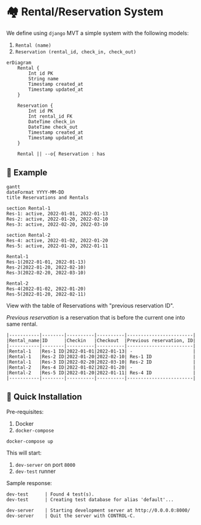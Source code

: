 # 🏘️ Rental/Reservation System

We define using `django` MVT a simple system with the following models:

1. `Rental (name)`
2. `Reservation (rental_id, check_in, check_out)`

```mermaid
erDiagram
    Rental {
        Int id PK
        String name
        Timestamp created_at
        Timestamp updated_at
    }
    
    Reservation {
        Int id PK
        Int rental_id FK
        DateTime check_in
        DateTime check_out
        Timestamp created_at
        Timestamp updated_at
    }

    Rental || --o{ Reservation : has
```


## 📝 Example 

```mermaid
gantt
dateFormat YYYY-MM-DD
title Reservations and Rentals

section Rental-1
Res-1: active, 2022-01-01, 2022-01-13
Res-2: active, 2022-01-20, 2022-02-10
Res-3: active, 2022-02-20, 2022-03-10

section Rental-2
Res-4: active, 2022-01-02, 2022-01-20
Res-5: active, 2022-01-20, 2022-01-11
```

```
Rental-1
Res-1(2022-01-01, 2022-01-13)
Res-2(2022-01-20, 2022-02-10)
Res-3(2022-02-20, 2022-03-10)

Rental-2
Res-4(2022-01-02, 2022-01-20)
Res-5(2022-01-20, 2022-02-11)
```

View with the table of Reservations with "previous reservation ID".

_Previous reservation_ is a reservation that is before the current one into same
rental.

```
|-----------|--------|----------|----------|------------------------|  
|Rental_name|ID      |Checkin   |Checkout  |Previous reservation, ID|
|-----------|--------|----------|----------|------------------------|
|Rental-1   |Res-1 ID|2022-01-01|2022-01-13| -                      |
|Rental-1   |Res-2 ID|2022-01-20|2022-02-10| Res-1 ID               |
|Rental-1   |Res-3 ID|2022-02-20|2022-03-10| Res-2 ID               |
|Rental-2   |Res-4 ID|2022-01-02|2022-01-20| -                      |
|Rental-2   |Res-5 ID|2022-01-20|2022-01-11| Res-4 ID               |
|-----------|--------|----------|----------|------------------------|
```


## 🚀 Quick Installation

Pre-requisites:

1. Docker
2. `docker-compose`

```
docker-compose up
```

This will start:

1. `dev-server` on port `8000`
2. `dev-test` runner

Sample response:
```
dev-test      | Found 4 test(s).
dev-test      | Creating test database for alias 'default'...
```

```
dev-server    | Starting development server at http://0.0.0.0:8000/
dev-server    | Quit the server with CONTROL-C.
```